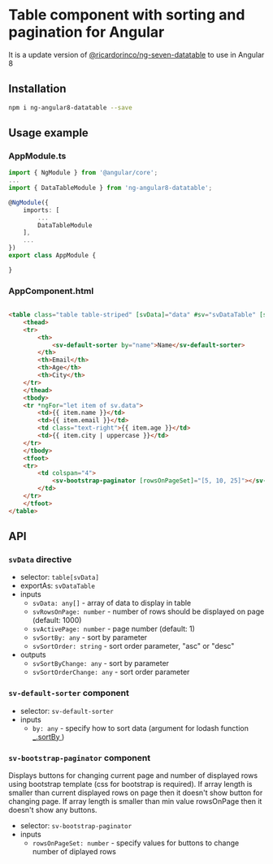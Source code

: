 # Table component with sorting and pagination for Angular

It is a update version of [@ricardorinco/ng-seven-datatable](https://github.com/ricardorinco/ng-seven-datatable) to use in Angular 8

## Installation

``` sh
npm i ng-angular8-datatable --save
```

## Usage example

### AppModule.ts

``` typescript
import { NgModule } from '@angular/core';
...
import { DataTableModule } from 'ng-angular8-datatable';

@NgModule({
    imports: [
        ...
        DataTableModule
    ],
    ...
})
export class AppModule {

}
```

### AppComponent.html

``` html

<table class="table table-striped" [svData]="data" #sv="svDataTable" [svRowsOnPage]="5" svSortBy="name" svSortOrder="asc">
    <thead>
    <tr>
        <th>
            <sv-default-sorter by="name">Name</sv-default-sorter>
        </th>
        <th>Email</th>
        <th>Age</th>
        <th>City</th>
    </tr>
    </thead>
    <tbody>
    <tr *ngFor="let item of sv.data">
        <td>{{ item.name }}</td>
        <td>{{ item.email }}</td>
        <td class="text-right">{{ item.age }}</td>
        <td>{{ item.city | uppercase }}</td>
    </tr>
    </tbody>
    <tfoot>
    <tr>
        <td colspan="4">
            <sv-bootstrap-paginator [rowsOnPageSet]="[5, 10, 25]"></sv-bootstrap-paginator>
        </td>
    </tr>
    </tfoot>
</table>
```

## API

### `svData` directive

- selector: `table[svData]`
- exportAs: `svDataTable`
- inputs
  - `svData: any[]` - array of data to display in table
  - `svRowsOnPage: number` - number of rows should be displayed on page (default: 1000)
  - `svActivePage: number` - page number (default: 1)
  - `svSortBy: any` - sort by parameter
  - `svSortOrder: string` - sort order parameter, "asc" or "desc"
- outputs
  - `svSortByChange: any` - sort by parameter
  - `svSortOrderChange: any` - sort order parameter

### `sv-default-sorter` component

- selector: `sv-default-sorter`
- inputs
  - `by: any` - specify how to sort data (argument for lodash function [_.sortBy ](https://lodash.com/docs#sortBy))

### `sv-bootstrap-paginator` component

Displays buttons for changing current page and number of displayed rows using bootstrap template (css for bootstrap is required). If array length is smaller than current displayed rows on page then it doesn't show button for changing page. If array length is smaller than min value rowsOnPage then it doesn't show any buttons.

- selector: `sv-bootstrap-paginator`
- inputs
  - `rowsOnPageSet: number` - specify values for buttons to change number of diplayed rows
